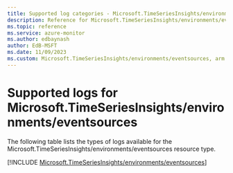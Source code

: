 ```yaml
---
title: Supported log categories - Microsoft.TimeSeriesInsights/environments/eventsources
description: Reference for Microsoft.TimeSeriesInsights/environments/eventsources in Azure Monitor Logs.
ms.topic: reference
ms.service: azure-monitor
ms.author: edbaynash
author: EdB-MSFT
ms.date: 11/09/2023
ms.custom: Microsoft.TimeSeriesInsights/environments/eventsources, arm
---
```





# Supported logs for Microsoft.TimeSeriesInsights/environments/eventsources  
The following table lists the types of logs available for the Microsoft.TimeSeriesInsights/environments/eventsources resource type.
  
  
[!INCLUDE [Microsoft.TimeSeriesInsights/environments/eventsources](./includes/microsoft-timeseriesinsights-environments-eventsources-logs-include.md)]
  
